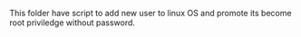 This folder have script to add new user to linux OS and promote its become root priviledge without password.